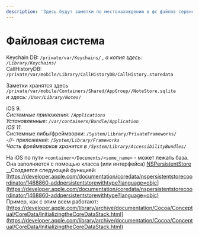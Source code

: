 ```yaml
---
description: 'Здесь будут заметки по местонахождению в фс файлов сервисов, приложений и тп'
---
```


# Файловая система

Keychain DB: `/private/var/Keychains/` _, а копия здесь: `/Library/Keychains/`_  
CallHistoryDB: `/private/var/mobile/Library/CallHistoryDB/CallHistory.storedata`

Заметки хранятся здесь  
`/private/var/mobile/Containers/Shared/AppGroup//NoteStore.sqlite`  
_и здесь: `/User/Library/Notes/`_

iOS 9.  
_Системные приложения: `/Applications`  
Установленные: `/var/containers/Bundle/Application`  
iOS 11._  
Системные либы/фреймворки: `/System/Library/PrivateFrameworks/`  
_-//- приложений: `/System/Library/Frameworks`  
Часть фреймворков хранится в `/System/Library/AccessibilityBundles/`_

На iOS по пути `<container>/Documents/<some_name>` - может лежать база. Она заполняется с помощью класса \(или интерфейса\) [NSPersistentStore](https://developer.apple.com/documentation/coredata/nspersistentstore?language=objc)   
__Создается следующей функцией: [https://developer.apple.com/documentation/coredata/nspersistentstorecoordinator/1468860-addpersistentstorewithtype?language=objc](https://developer.apple.com/documentation/coredata/nspersistentstorecoordinator/1468860-addpersistentstorewithtype?language=objc)  
Пример, как с этим всем работают: [https://developer.apple.com/library/archive/documentation/Cocoa/Conceptual/CoreData/InitializingtheCoreDataStack.html](https://developer.apple.com/library/archive/documentation/Cocoa/Conceptual/CoreData/InitializingtheCoreDataStack.html)

